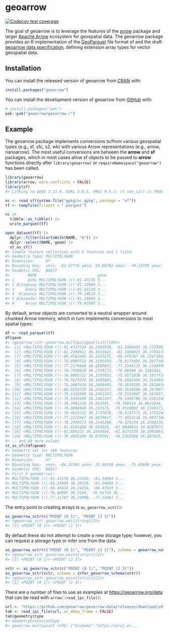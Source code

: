 
<!-- README.md is generated from README.Rmd. Please edit that file -->

# geoarrow

<!-- badges: start -->

[![Codecov test
coverage](https://codecov.io/gh/geoarrow/geoarrow-r/branch/main/graph/badge.svg)](https://app.codecov.io/gh/geoarrow/geoarrow-r?branch=main)
<!-- badges: end -->

The goal of geoarrow is to leverage the features of the
[arrow](https://arrow.apache.org/docs/r/) package and larger [Apache
Arrow](https://arrow.apache.org/) ecosystem for geospatial data. The
geoarrow package provides an R implementation of the
[GeoParquet](https://github.com/opengeospatial/geoparquet) file format
of and the draft [geoarrow data specification](https://geoarrow.org),
defining extension array types for vector geospatial data.

## Installation

You can install the released version of geoarrow from
[CRAN](https://cran.r-project.org/) with:

``` r
install.packages("geoarrow")
```

You can install the development version of geoarrow from
[GitHub](https://github.com/) with:

``` r
# install.packages("pak")
pak::pak("geoarrow/geoarrow-r")
```

## Example

The geoarrow package implements conversions to/from various geospatial
types (e.g., sf, sfc, s2, wk) with various Arrow representations (e.g.,
arrow, nanoarrow). The most useful conversions are between the **arrow**
and **sf** packages, which in most cases allow sf objects to be passed
to **arrow** functions directly after `library(geoarrow)` or
`requireNamespace("geoarrow")` has been called.

``` r
library(geoarrow)
library(arrow, warn.conflicts = FALSE)
library(sf)
#> Linking to GEOS 3.13.0, GDAL 3.8.5, PROJ 9.5.1; sf_use_s2() is TRUE

nc <- read_sf(system.file("gpkg/nc.gpkg", package = "sf"))
tf <- tempfile(fileext = ".parquet")

nc |> 
  tibble::as_tibble() |> 
  write_parquet(tf)

open_dataset(tf) |> 
  dplyr::filter(startsWith(NAME, "A")) |>
  dplyr::select(NAME, geom) |> 
  st_as_sf()
#> Simple feature collection with 6 features and 1 field
#> Geometry type: MULTIPOLYGON
#> Dimension:     XY
#> Bounding box:  xmin: -82.07776 ymin: 34.80792 xmax: -79.23799 ymax: 36.58965
#> Geodetic CRS:  NAD27
#>        NAME                           geom
#> 1      Ashe MULTIPOLYGON (((-81.47276 3...
#> 2 Alleghany MULTIPOLYGON (((-81.23989 3...
#> 3     Avery MULTIPOLYGON (((-81.94135 3...
#> 4  Alamance MULTIPOLYGON (((-79.24619 3...
#> 5 Alexander MULTIPOLYGON (((-81.10889 3...
#> 6     Anson MULTIPOLYGON (((-79.91995 3...
```

By default, arrow objects are converted to a neutral wrapper around
chunked Arrow memory, which in turn implements conversions to most
spatial types:

``` r
df <- read_parquet(tf)
df$geom
#> <geoarrow_vctr geoarrow.multipolygon{list}[100]>
#>  [1] <MULTIPOLYGON (((-81.4727554 36.2343559, -81.5408401 36.2725067, -81.56>
#>  [2] <MULTIPOLYGON (((-81.2398911 36.3653641, -81.2406921 36.3794174, -81.26>
#>  [3] <MULTIPOLYGON (((-80.4563446 36.2425575, -80.476387 36.2547264, -80.536>
#>  [4] <MULTIPOLYGON (((-76.0089722 36.3195953, -76.0173492 36.3377304, -76.03>
#>  [5] <MULTIPOLYGON (((-77.2176666 36.2409821, -77.2346115 36.2145996, -77.29>
#>  [6] <MULTIPOLYGON (((-76.7450638 36.2339172, -76.98069 36.2302361, -76.9947>
#>  [7] <MULTIPOLYGON (((-76.0089722 36.3195953, -75.9571838 36.1937714, -75.98>
#>  [8] <MULTIPOLYGON (((-76.5625076 36.3405685, -76.6042404 36.3149834, -76.64>
#>  [9] <MULTIPOLYGON (((-78.3087616 36.2600403, -78.2829285 36.2918816, -78.32>
#> [10] <MULTIPOLYGON (((-80.0256729 36.2502327, -80.4530106 36.2570877, -80.43>
#> [11] <MULTIPOLYGON (((-79.5305099 36.2461357, -79.5102997 36.547657, -79.217>
#> [12] <MULTIPOLYGON (((-79.5305099 36.2461357, -79.5305786 36.2361565, -80.02>
#> [13] <MULTIPOLYGON (((-78.7491226 36.063591, -78.788414 36.0621834, -78.8040>
#> [14] <MULTIPOLYGON (((-78.8068008 36.231575, -78.9510803 36.2338371, -79.159>
#> [15] <MULTIPOLYGON (((-78.4925232 36.1735878, -78.5147171 36.1752243, -78.51>
#> [16] <MULTIPOLYGON (((-77.3322067 36.0679817, -77.4053116 35.9947166, -77.42>
#> [17] <MULTIPOLYGON (((-76.2989273 36.2142296, -76.324234 36.2336235, -76.372>
#> [18] <MULTIPOLYGON (((-81.0205688 36.034935, -81.0840836 36.0207672, -81.124>
#> [19] <MULTIPOLYGON (((-81.806221 36.1045609, -81.8171539 36.1093864, -81.822>
#> [20] <MULTIPOLYGON (((-76.4805298 36.079792, -76.5369568 36.087925, -76.5755>
#> ...and 80 more values
st_as_sfc(df$geom)
#> Geometry set for 100 features 
#> Geometry type: MULTIPOLYGON
#> Dimension:     XY
#> Bounding box:  xmin: -84.32385 ymin: 33.88199 xmax: -75.45698 ymax: 36.58965
#> Geodetic CRS:  NAD27
#> First 5 geometries:
#> MULTIPOLYGON (((-81.47276 36.23436, -81.54084 3...
#> MULTIPOLYGON (((-81.23989 36.36536, -81.24069 3...
#> MULTIPOLYGON (((-80.45634 36.24256, -80.47639 3...
#> MULTIPOLYGON (((-76.00897 36.3196, -76.01735 36...
#> MULTIPOLYGON (((-77.21767 36.24098, -77.23461 3...
```

The entry point to creating arrays is `as_geoarrow_vctr()`:

``` r
as_geoarrow_vctr(c("POINT (0 1)", "POINT (2 3)"))
#> <geoarrow_vctr geoarrow.wkt{string}[2]>
#> [1] <POINT (0 1)> <POINT (2 3)>
```

By default these do not attempt to create a new storage type; however,
you can request a storage type or infer one from the data:

``` r
as_geoarrow_vctr(c("POINT (0 1)", "POINT (2 3)"), schema = geoarrow_native("POINT"))
#> <geoarrow_vctr geoarrow.point{struct}[2]>
#> [1] <POINT (0 1)> <POINT (2 3)>

vctr <- as_geoarrow_vctr(c("POINT (0 1)", "POINT (2 3)"))
as_geoarrow_vctr(vctr, schema = infer_geoarrow_schema(vctr))
#> <geoarrow_vctr geoarrow.point{struct}[2]>
#> [1] <POINT (0 1)> <POINT (2 3)>
```

There are a number of files to use as examples at
<https://geoarrow.org/data> that can be read with
`arrow::read_ipc_file()`:

``` r
url <- "https://github.com/geoarrow/geoarrow-data/releases/download/v0.1.0/ns-water-basin_point.arrow"
tab <- read_ipc_file(url, as_data_frame = FALSE)
tab$geometry$type
#> GeometryExtensionType
#> geoarrow.multipoint <CRS: {"$schema":"https://proj.or...
```

